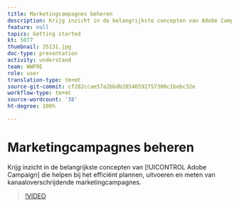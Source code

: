 ```yaml
---
title: Marketingcampagnes beheren
description: Krijg inzicht in de belangrijkste concepten van Adobe Campaign die helpen bij het efficiënt plannen, uitvoeren en meten van kanaaloverschrijdende marketingcampagnes.
feature: null
topics: Getting started
kt: 5077
thumbnail: 35131.jpg
doc-type: presentation
activity: understand
team: WWFRE
role: user
translation-type: tm+mt
source-git-commit: cf282ccae57a2bbdb28546592757300c1bebc32e
workflow-type: tm+mt
source-wordcount: '38'
ht-degree: 100%

---
```



# Marketingcampagnes beheren

Krijg inzicht in de belangrijkste concepten van [!UICONTROL Adobe Campaign] die helpen bij het efficiënt plannen, uitvoeren en meten van kanaaloverschrijdende marketingcampagnes.

>[!VIDEO](https://video.tv.adobe.com/v/35131?quality=12)
